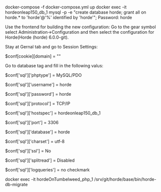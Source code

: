 docker-compose -f docker-compose.yml up
docker exec -it hordeonleap150_db_1 mysql -p -e "create database horde; grant all on horde.* to 'horde'@'%' identified by 'horde'";
Password: horde

Use the frontend for building the new configuration: Go to the gear symbol select Administration->Configuration and then select the configuration for Horde(Horde (horde) 6.0.0-git).

Stay at Gernal tab and go to Session Settings:

$conf[cookie][domain] = ""

Go to database tag and fill in the following valus:

$conf['sql']['phptype'] = MySQL/PDO

$conf['sql']['username'] = horde

$conf['sql']['password'] = horde 

$conf['sql']['protocol'] = TCP/IP

$conf['sql']['hostspec'] = hordeonleap150_db_1

$conf['sql']['port'] = 3306

$conf['sql']['database'] = horde

$conf['sql']['charset'] = utf-8

$conf['sql']['ssl'] = No

$conf['sql']['splitread'] = Disabled

$conf['sql']['logqueries'] = no checkmark

docker exec -it hordeOnTumbelweed_php_1 /srv/git/horde/base/bin/horde-db-migrate
